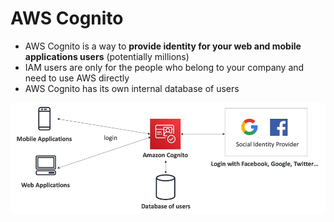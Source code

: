 # AWS Cognito

- AWS Cognito is a way to **provide identity for your web and mobile applications users** (potentially millions)
- IAM users are only for the people who belong to your company and need to use AWS directly
- AWS Cognito has its own internal database of users

![AWS Cognito](../../images/identity/cognito.png)
